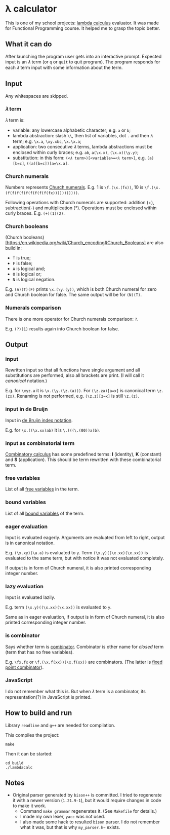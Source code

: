 # λ calculator

This is one of my school projects: [lambda calculus](https://en.wikipedia.org/wiki/Lambda_calculus) evaluator. It was made for Functional Programming course.
It helped me to grasp the topic better.



## What it can do

After launching the program user gets into an interactive prompt. Expected input is an 𝜆 term (or `q` or `quit` to quit program). The program responds
for each 𝜆 term input with some information about the term.

## Input

Any whitespaces are skipped.

### 𝜆 term

𝜆 term is:
 - variable: any lowercase alphabetic character; e.g. `a` or `b`;
 - lambda abstraction: slash `\\`, then list of variables, dot `.` and then 𝜆 term; e.g. `\x.a`, `\xy.xbc`, `\x.\x.a`;
 - application: two consecutive 𝜆 terms, lambda abstractions must be enclosed within curly braces; e.g. `ab`, `a(\x.x)`, `(\x.x)(\y.y)`;
 - substitution: in this form: `(<𝜆 term>)[<variable>=<𝜆 term>]`, e.g. `(a)[b=c]`, `((a)[b=c])[a=\x.a]`.

### Church numerals

Numbers represents [Church numerals](https://en.wikipedia.org/wiki/Church_encoding#Church_numerals). E.g. 1 is `\f.(\x.(fx))`, 10 is `\f.(\x.(f(f(f(f(f(f(f(f(f(fx)))))))))))`.

Following operations with Church numerals are supported: addition (+), subtraction(-) and multiplication (*). Operations must be enclosed within curly braces. E.g. `(+)(1)(2)`.

### Church booleans

(Church booleans)[https://en.wikipedia.org/wiki/Church_encoding#Church_Booleans] are also build in:
 - `T` is true;
 - `F` is false;
 - `A` is logical and;
 - `O` is logical or;
 - `N` is logical negation.

E.g. `(A)(T)(F)` prints `\x.(\y.(y))`, which is both Church numeral for zero and Church boolean for false. The same output will be for `(N)(T)`.

### Numerals comparison

There is one more operator for Church numerals comparison: `?`.

E.g. `(?)(1)` results again into Church boolean for false.


## Output

### input

Rewritten input so that all functions have single argument and all substitutions are performed, also all brackets are print. (I will call it *canonical* notation.)

E.g. for `\xyz.a` it is `\x.(\y.(\z.(a)))`. For `(\z.za)[a=x]` is canonical term `\z.(zx)`. Renaming is not performed, e.g. `(\z.z)[z=x]` is still `\z.(z)`.

### input in de Bruijn

Input in [de Bruijn index notation](https://en.wikipedia.org/wiki/De_Bruijn_index).

E.g. for `\x.((\x.xx)ab)` it is `\.(((\.(00))a)b)`.

### input as combinatorial term

[Combinatory calculus](https://en.wikipedia.org/wiki/Combinatory_logic#Combinatory_terms)
has some predefined terms: **I** (identity), **K** (constant) and **S** (application).
This should be term rewritten with these combinatorial term.

### free variables

List of all [free variables](https://en.wikipedia.org/wiki/Lambda_calculus#Free_variables) in the term.

### bound variables

List of all [bound variables](https://en.wikipedia.org/wiki/Lambda_calculus#Free_and_bound_variables) of the term.

### eager evaluation

Input is evaluated eagerly. Arguments are evaluated from left to right, output is in canonical notation.

E.g. `(\x.xy)(\a.a)` is evaluated to `y`. Term `(\x.y)((\x.xx)(\x.xx))` is evaluated to the same term, but with notice it was not evaluated completely.

If output is in form of Church numeral, it is also printed corresponding integer number.

### lazy evaluation

Input is evaluated lazily.

E.g. term `(\x.y)((\x.xx)(\x.xx))` is evaluated to `y`.

Same as in eager evaluation, if output is in form of Church numeral, it is also printed corresponding integer number.

### is combinator

Says whether term is [combinator](https://en.wikipedia.org/wiki/Lambda_calculus#Free_and_bound_variables).
Combinator is other name for *closed* term (term that has no free variables).

E.g. `\fx.fx` or `\f.(\x.f(xx))(\x.f(xx))` are combinators.
(The latter is [fixed point combinator](https://en.wikipedia.org/wiki/Fixed-point_combinator#Fixed_point_combinators_in_lambda_calculus)).

### JavaScript

I do not remember what this is. But when 𝜆 term is a combinator, its representation(?) in JavaScript is printed.



## How to build and run

Library `readline` and `g++` are needed for compilation.

This compiles the project:

    make

Then it can be started:

    cd build
    ./lambdacalc



## Notes

 - Original parser generated by `bison++` is committed. I tried to regenerate it with a newer version (`1.21.9-1`), but it would require changes in code to make it work.
     - Command `make grammar` regenerates it. (See `Makefile` for details.)
     - I made my own lexer, `yacc` was not used.
     - I also made some hack to resulted `bison` parser. I do not remember what it was, but that is why `my_parser.h~` exists.

